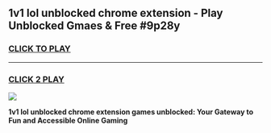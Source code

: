 
## 1v1 lol unblocked chrome extension - Play Unblocked Gmaes & Free #9p28y
<h3>
<a href="https://news.freeplayer.one?title=1v1_lol_unblocked_chrome_extension&ref=24F">CLICK TO PLAY</a></h3>
<hr>

<h3>
<a href="https://news.freeplayer.one?title=1v1_lol_unblocked_chrome_extension&ref=24F">CLICK 2 PLAY</a>
  
</h3>

<a href="https://news.freeplayer.one?title=1v1_lol_unblocked_chrome_extension&ref=24F/"><img src="https://clearcache.store/games.png"></a>


**1v1 lol unblocked chrome extension games unblocked: Your Gateway to Fun and Accessible Online Gaming**
